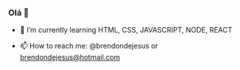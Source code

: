 ### Olá 👋


- 🌱 I’m currently learning HTML, CSS, JAVASCRIPT, NODE, REACT

- 📫 How to reach me: @brendondejesus or brendondejesus@hotmail.com

